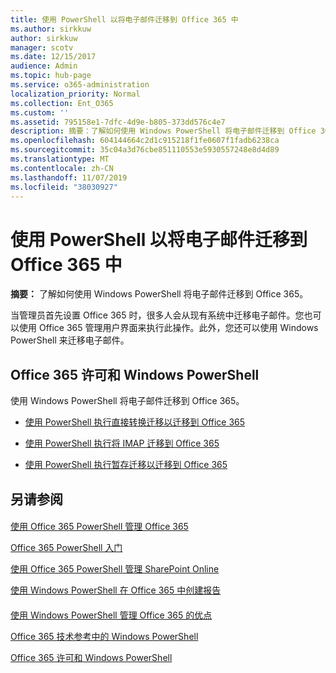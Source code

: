 ```yaml
---
title: 使用 PowerShell 以将电子邮件迁移到 Office 365 中
ms.author: sirkkuw
author: sirkkuw
manager: scotv
ms.date: 12/15/2017
audience: Admin
ms.topic: hub-page
ms.service: o365-administration
localization_priority: Normal
ms.collection: Ent_O365
ms.custom: ''
ms.assetid: 795158e1-7dfc-4d9e-b805-373dd576c4e7
description: 摘要：了解如何使用 Windows PowerShell 将电子邮件迁移到 Office 365。
ms.openlocfilehash: 604144664c2d1c915218f1fe0607f1fadb6238ca
ms.sourcegitcommit: 35c04a3d76cbe851110553e5930557248e8d4d89
ms.translationtype: MT
ms.contentlocale: zh-CN
ms.lasthandoff: 11/07/2019
ms.locfileid: "38030927"
---
```

# <a name="use-powershell-for-email-migration-to-office-365"></a>使用 PowerShell 以将电子邮件迁移到 Office 365 中

 **摘要：** 了解如何使用 Windows PowerShell 将电子邮件迁移到 Office 365。
  
当管理员首先设置 Office 365 时，很多人会从现有系统中迁移电子邮件。您也可以使用 Office 365 管理用户界面来执行此操作。此外，您还可以使用 Windows PowerShell 来迁移电子邮件。
  
## <a name="office-365-licensing-and-windows-powershell"></a>Office 365 许可和 Windows PowerShell

使用 Windows PowerShell 将电子邮件迁移到 Office 365。 
  
- [使用 PowerShell 执行直接转换迁移以迁移到 Office 365](use-powershell-to-perform-a-cutover-migration-to-office-365.md)
    
- [使用 PowerShell 执行将 IMAP 迁移到 Office 365](use-powershell-to-perform-an-imap-migration-to-office-365.md)
    
- [使用 PowerShell 执行暂存迁移以迁移到 Office 365](use-powershell-to-perform-a-staged-migration-to-office-365.md)
    
## <a name="see-also"></a>另请参阅

#### 

[使用 Office 365 PowerShell 管理 Office 365](manage-office-365-with-office-365-powershell.md)
  
[Office 365 PowerShell 入门](getting-started-with-office-365-powershell.md)
  
[使用 Office 365 PowerShell 管理 SharePoint Online](manage-sharepoint-online-with-office-365-powershell.md)
  
[使用 Windows PowerShell 在 Office 365 中创建报告](use-windows-powershell-to-create-reports-in-office-365.md)
#### 

[使用 Windows PowerShell 管理 Office 365 的优点](https://technet.microsoft.com/library/15144a50-453e-4cd5-befd-bc6736697967.aspx)
  
[Office 365 技术参考中的 Windows PowerShell](https://technet.microsoft.com/library/10d5c66a-7579-4319-aaa5-7a5e21d49cea.aspx)
  
[Office 365 许可和 Windows PowerShell](https://technet.microsoft.com/library/6ca0e430-f7ba-4184-becf-14c6c5c8dde5.aspx)

